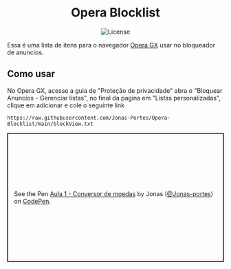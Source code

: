 <h1 align="center">Opera Blocklist</h1>

<p align="center">
  <img alt="License" src="https://img.shields.io/static/v1?label=license&message=MIT&color=49AA26&labelColor=000000">
</p>

Essa é uma lista de itens para o navegador [Opera GX](https://opera.com/pt-br/gx) usar no bloqueador de anuncios.

## Como usar

No Opera GX, acesse a guia de "Proteção de privacidade" abra o "Bloquear Anúncios - Gerenciar listas", no final da pagina em "Listas personalizadas", clique em adicionar e cole o seguinte link

```
https://raw.githubusercontent.com/Jonas-Portes/Opera-Blocklist/main/blockView.txt
```









<p class="codepen" data-height="300" data-default-tab="html,result" data-slug-hash="OPJqPKp" data-pen-title="Aula 1 - Conversor de moedas" data-preview="true" data-user="Jonas-portes" style="height: 300px; box-sizing: border-box; display: flex; align-items: center; justify-content: center; border: 2px solid; margin: 1em 0; padding: 1em;">
  <span>See the Pen <a href="https://codepen.io/Jonas-portes/pen/OPJqPKp">
  Aula 1 - Conversor de moedas</a> by Jonas (<a href="https://codepen.io/Jonas-portes">@Jonas-portes</a>)
  on <a href="https://codepen.io">CodePen</a>.</span>
</p>
<script async src="https://public.codepenassets.com/embed/index.js"></script>
